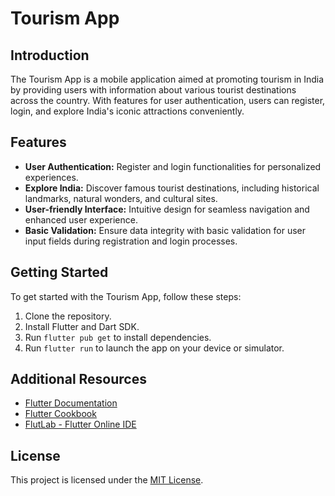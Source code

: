 # Tourism App

## Introduction
The Tourism App is a mobile application aimed at promoting tourism in India by providing users with information about various tourist destinations across the country. With features for user authentication, users can register, login, and explore India's iconic attractions conveniently.

## Features
- **User Authentication:** Register and login functionalities for personalized experiences.
- **Explore India:** Discover famous tourist destinations, including historical landmarks, natural wonders, and cultural sites.
- **User-friendly Interface:** Intuitive design for seamless navigation and enhanced user experience.
- **Basic Validation:** Ensure data integrity with basic validation for user input fields during registration and login processes.

## Getting Started
To get started with the Tourism App, follow these steps:
1. Clone the repository.
2. Install Flutter and Dart SDK.
3. Run `flutter pub get` to install dependencies.
4. Run `flutter run` to launch the app on your device or simulator.

## Additional Resources
- [Flutter Documentation](https://flutter.dev/docs)
- [Flutter Cookbook](https://flutter.dev/docs/cookbook)
- [FlutLab - Flutter Online IDE](https://flutlab.io/editor/e3edc0b2-abaa-40ce-8512-c742f4f9943c)

## License
This project is licensed under the [MIT License](LICENSE).
